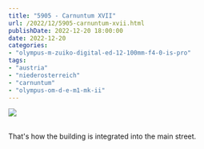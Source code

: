 ```yaml
---
title: "5905 - Carnuntum XVII"
url: /2022/12/5905-carnuntum-xvii.html
publishDate: 2022-12-20 18:00:00
date: 2022-12-20
categories:
- "olympus-m-zuiko-digital-ed-12-100mm-f4-0-is-pro"
tags:
- "austria"
- "niederosterreich"
- "carnuntum"
- "olympus-om-d-e-m1-mk-ii"
---
```

<div class="container">
<div class="center"><a target="_blank" href="https://d25zfm9zpd7gm5.cloudfront.net/1200x1200/2019/20190922_095756_lr.jpg"><img class="webfeedsFeaturedVisual" src="https://d25zfm9zpd7gm5.cloudfront.net/0600x0600/2019/20190922_095756_lr.jpg" /></a></div>
</div>
<br />

That's how the building is integrated into the main street.
